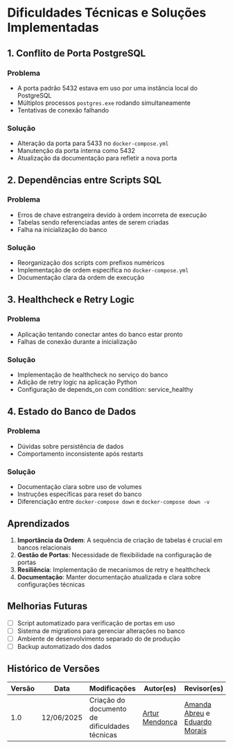 # Dificuldades Técnicas e Soluções Implementadas

## 1. Conflito de Porta PostgreSQL

### Problema
- A porta padrão 5432 estava em uso por uma instância local do PostgreSQL
- Múltiplos processos `postgres.exe` rodando simultaneamente
- Tentativas de conexão falhando

### Solução
- Alteração da porta para 5433 no `docker-compose.yml`
- Manutenção da porta interna como 5432
- Atualização da documentação para refletir a nova porta

## 2. Dependências entre Scripts SQL

### Problema
- Erros de chave estrangeira devido à ordem incorreta de execução
- Tabelas sendo referenciadas antes de serem criadas
- Falha na inicialização do banco

### Solução
- Reorganização dos scripts com prefixos numéricos
- Implementação de ordem específica no `docker-compose.yml`
- Documentação clara da ordem de execução

## 3. Healthcheck e Retry Logic

### Problema
- Aplicação tentando conectar antes do banco estar pronto
- Falhas de conexão durante a inicialização

### Solução
- Implementação de healthcheck no serviço do banco
- Adição de retry logic na aplicação Python
- Configuração de depends_on com condition: service_healthy

## 4. Estado do Banco de Dados

### Problema
- Dúvidas sobre persistência de dados
- Comportamento inconsistente após restarts

### Solução
- Documentação clara sobre uso de volumes
- Instruções específicas para reset do banco
- Diferenciação entre `docker-compose down` e `docker-compose down -v`

## Aprendizados

1. **Importância da Ordem**: A sequência de criação de tabelas é crucial em bancos relacionais
2. **Gestão de Portas**: Necessidade de flexibilidade na configuração de portas
3. **Resiliência**: Implementação de mecanismos de retry e healthcheck
4. **Documentação**: Manter documentação atualizada e clara sobre configurações técnicas

## Melhorias Futuras

- [ ] Script automatizado para verificação de portas em uso
- [ ] Sistema de migrations para gerenciar alterações no banco
- [ ] Ambiente de desenvolvimento separado do de produção
- [ ] Backup automatizado dos dados

## Histórico de Versões

| Versão | Data       | Modificações                      | Autor(es)     | Revisor(es) |
|--------|------------|-----------------------------------|---------------|-------------|
| 1.0    | 12/06/2025 | Criação do documento de dificuldades técnicas             | [Artur Mendonça](https://github.com/ArtyMend07) | [Amanda Abreu](https://github.com/Amandaaaaabreu) e [Eduardo Morais](https://github.com/Edumorais08) |
